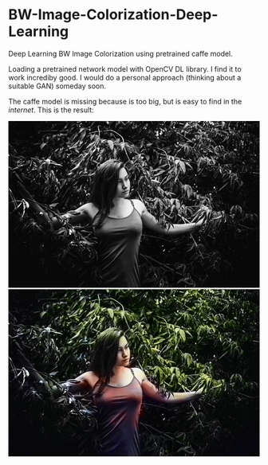 # BW-Image-Colorization-Deep-Learning
Deep Learning BW Image Colorization using pretrained caffe model.

Loading a pretrained network model with OpenCV DL library. I find it to work incrediby good. I would do a personal approach (thinking about a suitable GAN) someday soon.

The caffe model is missing because is too big, but is easy to find in the _internet_.
This is the result:

![](test4.jpg)
![](out4.png)
